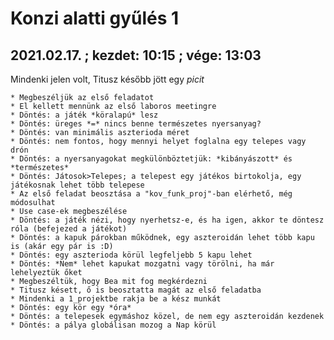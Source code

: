 # Konzi alatti gyűlés 1

## 2021.02.17. ; kezdet: 10:15 ; vége: 13:03

Mindenki jelen volt, Titusz később jött egy *picit*

	* Megbeszéljük az első feladatot
	* El kellett mennünk az első laboros meetingre
	* Döntés: a játék *köralapú* lesz
	* Döntés: üreges *=* nincs benne természetes nyersanyag?
	* Döntés: van minimális aszterioda méret
	* Döntés: nem fontos, hogy mennyi helyet foglalna egy telepes vagy drón
	* Döntés: a nyersanyagokat megkülönböztetjük: *kibányászott* és *természetes*
	* Döntés: Játosok>Telepes; a telepest egy játékos birtokolja, egy játékosnak lehet több telepese
	* Az első feladat beosztása a "kov_funk_proj"-ban elérhető, még módosulhat
	* Use case-ek megbeszélése
	* Döntés: a játék nézi, hogy nyerhetsz-e, és ha igen, akkor te döntesz róla (befejezed a játékot)
	* Döntés: a kapuk párokban működnek, egy aszteroidán lehet több kapu is (akár egy pár is :D)
	* Döntés: egy aszterioda körül legfeljebb 5 kapu lehet
	* Döntés: *Nem* lehet kapukat mozgatni vagy törölni, ha már lehelyeztük őket
	* Megbeszéltük, hogy Bea mit fog megkérdezni
	* Titusz késett, ő is beosztatta magát az első feladatba
	* Mindenki a 1_projektbe rakja be a kész munkát
	* Döntés: egy kör egy *óra*
	* Döntés: a telepesek egymáshoz közel, de nem egy aszteroidán kezdenek
	* Döntés: a pálya globálisan mozog a Nap körül